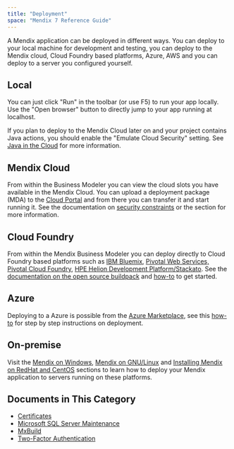 ```yaml
---
title: "Deployment"
space: "Mendix 7 Reference Guide"
---
```



A Mendix application can be deployed in different ways. You can deploy to your local machine for development and testing, you can deploy to the Mendix cloud, Cloud Foundry based platforms, Azure, AWS and you can deploy to a server you configured yourself.

## Local

You can just click "Run" in the toolbar (or use F5) to run your app locally. Use the "Open browser" button to directly jump to your app running at localhost.

If you plan to deploy to the Mendix Cloud later on and your project contains Java actions, you should enable the "Emulate Cloud Security" setting. See [Java in the Cloud](/howtogeneral/mendixcloud/java-in-the-cloud) for more information.

## Mendix Cloud

From within the Business Modeler you can view the cloud slots you have available in the Mendix Cloud. You can upload a deployment package (MDA) to the [Cloud Portal](https://cloud.mendix.com) and from there you can transfer it and start running it. See the documentation on [security constraints](/howtogeneral/mendixcloud/security-constraints-in-the-mendix-cloud) or the  section for more information.

## Cloud Foundry

From within the Mendix Business Modeler you can deploy directly to Cloud Foundry based platforms such as [IBM Bluemix](/howto7/cloud-foundry/deploy-a-mendix-app-to-ibm-bluemix), [Pivotal Web Services, Pivotal Cloud Foundry](/howto7/cloud-foundry/deploy-a-mendix-app-to-pivotal), [HPE Helion Development Platform/Stackato](/howto7/cloud-foundry/deploy-a-mendix-app-to-hp-helion). See the [documentation on the open source buildpack](https://github.com/mendix/cf-mendix-buildpack) and [how-to](/howto7/cloud-foundry/deploy-a-mendix-app-to-cloud-foundry) to get started.

## Azure

Deploying to a Azure is possible from the [Azure Marketplace](https://azure.microsoft.com/en-us/marketplace/partners/mendix/mendix-pro/), see this [how-to](/howtogeneral/mendixcloud/how-to-deploy-a-mendix-app-on-azure) for step by step instructions on deployment.

## On-premise

Visit the [Mendix on Windows](/howto7/on-premises-deployment/deploy-mendix-on-microsoft-windows), [Mendix on GNU/Linux](/howto7/on-premises-deployment/installing-mendix-on-debian-gnu-linux) and [Installing Mendix on RedHat and CentOS](/howto7/on-premises-deployment/installing-mendix-on-redhat-and-centos) sections to learn how to deploy your Mendix application to servers running on these platforms.

## Documents in This Category

* [Certificates](certificates)
* [Microsoft SQL Server Maintenance](microsoft-sql-server-maintenance)
* [MxBuild](mxbuild)
* [Two-Factor Authentication](two-factor-authentication)
